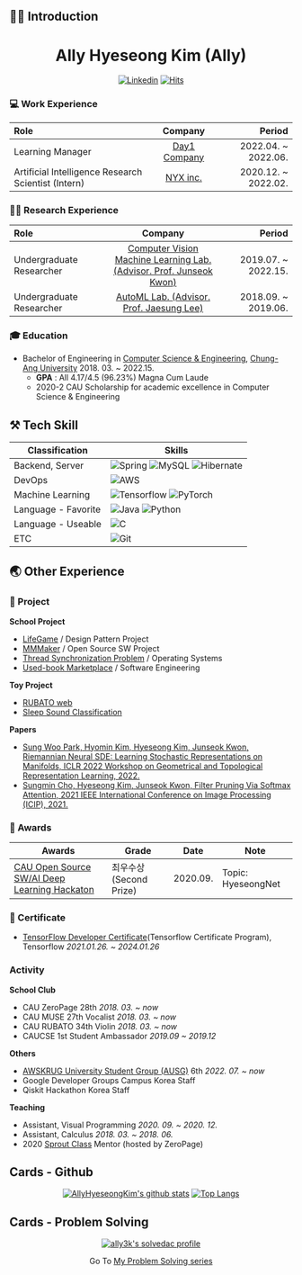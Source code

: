 ## 🙋‍♂️ Introduction
<div align="center">
<h1>Ally Hyeseong Kim (Ally)</h1>

[![Linkedin](https://img.shields.io/badge/-LinkedIn-blue?style=flat-square&logo=Linkedin&logoColor=white)](https://www.linkedin.com/in/AllyHyeseongKim/)
[![Hits](https://hits.seeyoufarm.com/api/count/incr/badge.svg?url=https%3A%2F%2Fgithub.com%2Finclue)](https://github.com/AllyHyeseongKim)
</div>

<!--[![Blog](http://img.shields.io/badge/-Tech%20blog-black?style=flat-square&logo=blogger&logoColor=white)](https://velog.io/@ally3k)-->

### 💻 Work Experience
| Role | Company | Period |
|:---|:---:|---:|
| Learning Manager | [Day1 Company](https://day1company.co.kr) | 2022.04. ~ 2022.06. |
| Artificial Intelligence Research Scientist (Intern) | [NYX inc.](http://gosleep.kr) | 2020.12. ~ 2022.02. |

### 👩‍🔬 Research Experience
| Role | Company | Period |
|:---|:---:|---:|
| Undergraduate Researcher | [Computer Vision Machine Learning Lab. <br />(Advisor. Prof. Junseok Kwon)](https://sites.google.com/view/cau-cvml/) | 2019.07. ~ 2022.15. |
| Undergraduate Researcher | [AutoML Lab. (Advisor. Prof. Jaesung Lee)](http://ml.cau.ac.kr) | 2018.09. ~ 2019.06. |

### 🎓 Education
- Bachelor of Engineering in [Computer Science & Engineering](https://cse.cau.ac.kr/main.php), [Chung-Ang University](https://www.cau.ac.kr/index.do) 2018. 03. ~ 2022.15.
  - **GPA** : All 4.17/4.5 (96.23%) Magna Cum Laude
  - 2020-2 CAU Scholarship for academic excellence in Computer Science & Engineering

## ⚒ Tech Skill
|Classification|Skills|
|---|---|
|Backend, Server| ![Spring](https://img.shields.io/badge/spring-%236DB33F.svg?style=for-the-badge&logo=spring&logoColor=white) ![MySQL](https://img.shields.io/badge/mysql-%2300f.svg?style=for-the-badge&logo=mysql&logoColor=white) ![Hibernate](https://img.shields.io/badge/hibernate-59666C.svg?style=for-the-badge&logo=hibernate&logoColor=white)||
|DevOps|![AWS](https://img.shields.io/badge/AWS-%23FF9900.svg?style=for-the-badge&logo=amazon-aws&logoColor=white)
|Machine Learning| ![Tensorflow](https://img.shields.io/badge/Tensorflow-FF6F00.svg?style=for-the-badge&logo=tensorflow&logoColor=white) ![PyTorch](https://img.shields.io/badge/PyTorch-EE4C2C.svg?style=for-the-badge&logo=PyTorch&logoColor=white)
|Language - Favorite| ![Java](https://img.shields.io/badge/java-%23ED8B00.svg?style=for-the-badge&logo=java&logoColor=white) ![Python](https://img.shields.io/badge/python-3670A0?style=for-the-badge&logo=python&logoColor=ffdd54)|
|Language - Useable| ![C](https://img.shields.io/badge/c-%2300599C.svg?style=for-the-badge&logo=c&logoColor=white)
|ETC| ![Git](https://img.shields.io/badge/git-%23F05033.svg?style=for-the-badge&logo=git&logoColor=white)|

## 🌏 Other Experience
### 📝 Project
**School Project**
 - [LifeGame](https://github.com/CAU-DesignPattern/LifeGame) / Design Pattern Project
 - [MMMaker](https://github.com/C4Ution/MMMaker) / Open Source SW Project
 - [Thread Synchronization Problem](https://github.com/AllyHyeseongKim/CAU15841_OperatingSystems) / Operating Systems
 - [Used-book Marketplace](https://github.com/AllyHyeseongKim/CAU11708_SoftwareEngineering/tree/master/Used-book_Marketplace) / Software Engineering

**Toy Project**
 - [RUBATO web](https://github.com/cau-rubato)
 - [Sleep Sound Classification](https://github.com/AllyHyeseongKim/Sleep-Sound-Classification)

**Papers**
- [Sung Woo Park, Hyomin Kim, Hyeseong Kim, Junseok Kwon, Riemannian Neural SDE: Learning Stochastic Representations on Manifolds, ICLR 2022 Workshop on Geometrical and Topological Representation Learning, 2022.](https://openreview.net/pdf?id=SF8lkH-J6e9)
- [Sungmin Cho, Hyeseong Kim, Junseok Kwon, Filter Pruning Via Softmax Attention, 2021 IEEE International Conference on Image Processing (ICIP), 2021.](https://ieeexplore.ieee.org/stamp/stamp.jsp?arnumber=9506724)

### 🏅 Awards
|Awards|Grade|Date|Note|
|---|---|---|---|
|[CAU Open Source SW/AI Deep Learning Hackaton](https://www.swaicau.com/data/file/exhibit_2020/3698592639_Xe8RamyL_1d80fe9c0e153bdc26741e4c0f43cad6078724e9.jpg)|최우수상(Second Prize)|2020.09.|Topic: HyeseongNet|

### 📜 Certificate
 - [TensorFlow Developer Certificate](https://www.credential.net/f8ebc184-1d71-4edc-ab4e-29f8ee409b7d)(Tensorflow Certificate Program), Tensorflow *2021.01.26. ~ 2024.01.26*

### Activity
**School Club**
 - CAU ZeroPage 28th *2018. 03. ~ now*
 - CAU MUSE 27th Vocalist *2018. 03. ~ now*
 - CAU RUBATO 34th Violin *2018. 03. ~ now*
 - CAUCSE 1st Student Ambassador *2019.09 ~ 2019.12*

**Others**
- [AWSKRUG University Student Group (AUSG)](https://ausg.me) 6th *2022. 07. ~ now*
- Google Developer Groups Campus Korea Staff
- Qiskit Hackathon Korea Staff
<!--
**Presentation**
-->
**Teaching**
 - Assistant, Visual Programming *2020. 09. ~ 2020. 12.*
 - Assistant, Calculus *2018. 03. ~ 2018. 06.*
 - 2020 [Sprout Class](https://wiki.zeropage.org/wiki.php/새싹교실/2020/알수없는파이썬과ML맛) Mentor (hosted by ZeroPage)

## Cards - Github
<div align="center">

[![AllyHyeseongKim's github stats](https://github-readme-stats.vercel.app/api?username=AllyHyeseongKim&show_icons=true&hide_border=true)](https://github.com/AllyHyeseongKim)
[![Top Langs](https://github-readme-stats.vercel.app/api/top-langs/?username=AllyHyeseongKim&layout=compact&langs_count=8)](https://github.com/AllyHyeseongKim)

</div>

## Cards - Problem Solving
<div align="center">

[![ally3k's solvedac profile](http://mazassumnida.wtf/api/v2/generate_badge?boj=ally3k)](https://solved.ac/profile/ally3k)

</div>

<div align="center">
 
Go To [My Problem Solving series](https://velog.io/@ally3k/series/Algorithm)

</div>
